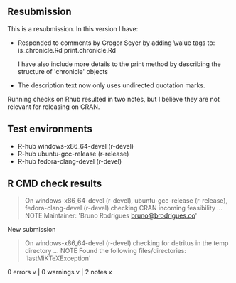 ## Resubmission
This is a resubmission. In this version I have:

* Responded to comments by Gregor Seyer by adding \value tags to:
      is_chronicle.Rd
      print.chronicle.Rd
      
  I have also include more details to the print method by describing
  the structure of 'chronicle' objects
  
* The description text now only uses undirected quotation marks.

Running checks on Rhub resulted in two notes, but I believe they are not
relevant for releasing on CRAN.

## Test environments
- R-hub windows-x86_64-devel (r-devel)
- R-hub ubuntu-gcc-release (r-release)
- R-hub fedora-clang-devel (r-devel)

## R CMD check results
> On windows-x86_64-devel (r-devel), ubuntu-gcc-release (r-release), fedora-clang-devel (r-devel)
  checking CRAN incoming feasibility ... NOTE
  Maintainer: 'Bruno Rodrigues <bruno@brodrigues.co>'
  
  New submission

> On windows-x86_64-devel (r-devel)
  checking for detritus in the temp directory ... NOTE
  Found the following files/directories:
    'lastMiKTeXException'

0 errors v | 0 warnings v | 2 notes x
